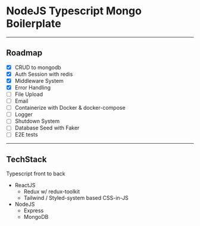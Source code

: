 # NodeJS Typescript Mongo Boilerplate

---

## Roadmap

- [x] CRUD to mongodb
- [x] Auth Session with redis
- [x] Middleware System
- [x] Error Handling
- [ ] File Upload
- [ ] Email
- [ ] Containerize with Docker & docker-compose
- [ ] Logger
- [ ] Shutdown System
- [ ] Database Seed with Faker
- [ ] E2E tests

---

## TechStack

Typescript front to back

- ReactJS
  - Redux w/ redux-toolkit
  - Tailwind / Styled-system based CSS-in-JS
- NodeJS
  - Express
  - MongoDB
